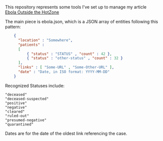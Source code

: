 This repository represents some tools I've set up to manage my article <a href='http://burlyearly.blogspot.com/2014/08/ebola-outside-hot-zone.html'>Ebola Outside
the HotZone</a>

The main piece is ebola.json, which is a JSON array of entities following this pattern:

```JSON
    {
      "location" : "Somewhere",
      "patients" :
      [
          { "status" : "STATUS" , "count" : 42 },
          { "status" : "other-status" , "count" : 32 }
      ],
      "links" : [ "Some-URL" , "Some-Other-URL" ],
      "date" : "Date, in ISO format: YYYY-MM-DD"
    }
```

Recognized Statuses include:

```
"deceased"
"deceased-suspected"
"positive"
"negative"
"cleared"
"ruled-out"
"presumed-negative"
"quarantined"
```

Dates are for the date of the oldest link referencing the case.
